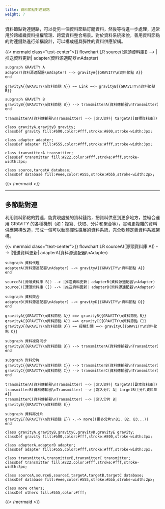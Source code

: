 ```yaml
---
title: 資料節點對連鏈路
weight: 7
---
```


資料節點對連鏈路，可以從另一個資料節點訂閱資料，然後等待進一步處理，通常用於跨組織資料授權管理、跨雲資料整合場景。對於資料系統來說，善用資料節點的對連鏈路進行架構設計，可以構成極具彈性的資料供應架構。

{{< mermaid class="text-center">}}
flowchart LR
	source([源頭資料庫]) --> |推送資料更新| adapter(資料源適配器\nAdapter)

	subgraph GRAVITY A
	adapter(資料源適配器\nAdapter) --> gravityA{{GRAVITY\n資料節點 A}}
	end

	gravityA{{GRAVITY\n資料節點 A}} == Link ==> gravityB{{GRAVITY\n資料節點 B}}

	subgraph GRAVITY B
	gravityB{{GRAVITY\n資料節點 B}} --> transmitterA(資料傳輸器\nTransmitter)
	end

	transmitterA(資料傳輸器\nTransmitter) --> |寫入資料| targetA([目標資料庫])

	class gravityA,gravityB gravity;
	classDef gravity fill:#b00,color:#fff,stroke:#800,stroke-width:3px;

	class adapter adapter;
	classDef adapter fill:#555,color:#fff,stroke:#fff,stroke-width:3px;

	class transmitterA transmitter;
	classDef transmitter fill:#222,color:#fff,stroke:#fff,stroke-width:3px;

	class source,targetA database;
	classDef database fill:#eee,color:#555,stroke:#bbb,stroke-width:2px;
{{< /mermaid >}}

---

## 多節點對連

利用資料節點的對連，能實現虛擬的資料鏈路，把資料供應到更多地方，並組合運用 GRAVITY 的各種機制（如：複寫、快取、分片和聚合等），實現更複雜的資料供應架構改造，形成一個可以動態彈性擴展的資料系統，完全軟體定義資料系統架構。

{{< mermaid class="text-center">}}
flowchart LR
	sourceA([源頭資料庫 A]) --> |推送資料更新| adapterA(資料源適配器\nAdapter)

	subgraph 資料代理
	adapterA(資料源適配器\nAdapter) --> gravityA{{GRAVITY\n資料節點 A}}
	end

	sourceB([源頭資料庫 B]) --> |推送資料更新| adapterB(資料源適配器\nAdapter)
	sourceC([源頭資料庫 C]) --> |推送資料更新| adapterB(資料源適配器\nAdapter)

	subgraph 資料聚合
	adapterB(資料源適配器\nAdapter) --> gravityD{{GRAVITY\n資料節點 D}}
	end

	gravityA{{GRAVITY\n資料節點 A}} ==> gravityB{{GRAVITY\n資料節點 B}}
	gravityA{{GRAVITY\n資料節點 A}} ==> gravityC{{GRAVITY\n資料節點 C}}
	gravityD{{GRAVITY\n資料節點 D}} == 授權訂閱 ==> gravityC{{GRAVITY\n資料節點 C}}

	subgraph 資料複寫同步
	gravityB{{GRAVITY\n資料節點 B}} --> transmitterA(資料傳輸器\nTransmitter)
	end

	subgraph 資料分片
	gravityC{{GRAVITY\n資料節點 C}} --> transmitterB(資料傳輸器\nTransmitter)
	gravityC{{GRAVITY\n資料節點 C}} --> transmitterC(資料傳輸器\nTransmitter)
	end

	transmitterA(資料傳輸器\nTransmitter) --> |寫入資料| targetA([副本資料庫])
	transmitterB(資料傳輸器\nTransmitter) --> |寫入分片 A| targetB([分片資料庫 A])
	transmitterC(資料傳輸器\nTransmitter) --> |寫入分片 B| gravityE{{GRAVITY\n資料節點 E}}

	subgraph 資料再分片
	gravityE{{GRAVITY\n資料節點 E}} -.-> more((更多分片\nB1, B2, B3...))
	end

	class gravityA,gravityB,gravityC,gravityD,gravityE gravity;
	classDef gravity fill:#b00,color:#fff,stroke:#800,stroke-width:3px;

	class adapterA,adapterB adapter;
	classDef adapter fill:#555,color:#fff,stroke:#fff,stroke-width:3px;

	class transmitterA,transmitterB,transmitterC transmitter;
	classDef transmitter fill:#222,color:#fff,stroke:#fff,stroke-width:3px;

	class sourceA,sourceB,sourceC,targetA,targetB,targetC database;
	classDef database fill:#eee,color:#555,stroke:#bbb,stroke-width:2px;

	class more others;
	classDef others fill:#555,color:#fff;
{{< /mermaid >}}

